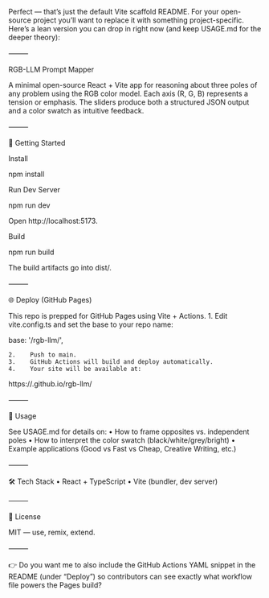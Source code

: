 Perfect — that’s just the default Vite scaffold README. For your open-source project you’ll want to replace it with something project-specific. Here’s a lean version you can drop in right now (and keep USAGE.md for the deeper theory):

⸻

RGB-LLM Prompt Mapper

A minimal open-source React + Vite app for reasoning about three poles of any problem using the RGB color model. Each axis (R, G, B) represents a tension or emphasis. The sliders produce both a structured JSON output and a color swatch as intuitive feedback.

⸻

🚀 Getting Started

Install

npm install

Run Dev Server

npm run dev

Open http://localhost:5173.

Build

npm run build

The build artifacts go into dist/.

⸻

🌐 Deploy (GitHub Pages)

This repo is prepped for GitHub Pages using Vite + Actions.
    1.    Edit vite.config.ts and set the base to your repo name:

base: '/rgb-llm/',


    2.    Push to main.
    3.    GitHub Actions will build and deploy automatically.
    4.    Your site will be available at:

https://<username>.github.io/rgb-llm/



⸻

📖 Usage

See USAGE.md for details on:
    •    How to frame opposites vs. independent poles
    •    How to interpret the color swatch (black/white/grey/bright)
    •    Example applications (Good vs Fast vs Cheap, Creative Writing, etc.)

⸻

🛠 Tech Stack
    •    React + TypeScript
    •    Vite (bundler, dev server)

⸻

📜 License

MIT — use, remix, extend.

⸻

👉 Do you want me to also include the GitHub Actions YAML snippet in the README (under “Deploy”) so contributors can see exactly what workflow file powers the Pages build?
